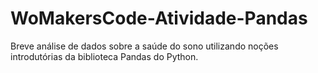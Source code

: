 # WoMakersCode-Atividade-Pandas
Breve análise de dados sobre a saúde do sono utilizando noções introdutórias da biblioteca Pandas do Python.

